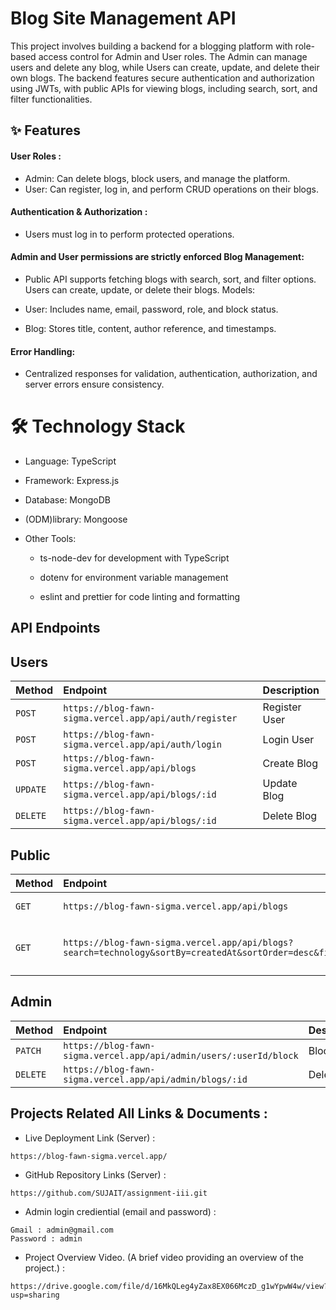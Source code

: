 
#  Blog Site Management API

This project involves building a backend for a blogging platform with role-based access control for Admin and User roles. The Admin can manage users and delete any blog, while Users can create, update, and delete their own blogs. The backend features secure authentication and authorization using JWTs, with public APIs for viewing blogs, including search, sort, and filter functionalities.


## ✨ Features
#### User Roles :

* Admin: Can delete blogs, block users, and manage the platform.
* User: Can register, log in, and perform CRUD operations on their blogs.
#### Authentication & Authorization :

* Users must log in to perform protected operations.
#### Admin and User permissions are strictly enforced Blog Management:

* Public API supports fetching blogs with search, sort, and filter options.
Users can create, update, or delete their blogs.
Models:

* User: Includes name, email, password, role, and block status.
* Blog: Stores title, content, author reference, and timestamps.
#### Error Handling:

* Centralized responses for validation, authentication, authorization, and server errors ensure consistency.


# 🛠️ Technology Stack
* Language: TypeScript
* Framework: Express.js
* Database: MongoDB
* (ODM)library: Mongoose

* Other Tools: 
     * ts-node-dev for development with TypeScript
     * dotenv for environment variable management

     * eslint and prettier for code linting and formatting
## API Endpoints

## Users

| Method | Endpoint     | **Description** |
| :-------- | :------- | :------------------------- |
| `POST` | ```https://blog-fawn-sigma.vercel.app/api/auth/register``` | Register User |
| `POST` | `https://blog-fawn-sigma.vercel.app/api/auth/login` | Login User |
| `POST` | `https://blog-fawn-sigma.vercel.app/api/blogs` | Create Blog |
| `UPDATE` | `https://blog-fawn-sigma.vercel.app/api/blogs/:id` | Update Blog |
| `DELETE` | `https://blog-fawn-sigma.vercel.app/api/blogs/:id` | Delete Blog |

## Public

| Method | Endpoint     | **Description** |
| :-------- | :------- | :------------------------- |
| `GET` | `https://blog-fawn-sigma.vercel.app/api/blogs` | Get All Blogs |
| `GET` | `https://blog-fawn-sigma.vercel.app/api/blogs?search=technology&sortBy=createdAt&sortOrder=desc&filter=67950d81f31d9350c1837e2e` | Search SortBy SortOrder Filter |


## Admin 

| Method | Endpoint     | **Description** |
| :-------- | :------- | :------------------------- |
| `PATCH` | `https://blog-fawn-sigma.vercel.app/api/admin/users/:userId/block` | Block User |
| `DELETE` | `https://blog-fawn-sigma.vercel.app/api/admin/blogs/:id` | Delete Blog |


## Projects Related All Links & Documents :


* Live Deployment Link (Server) :
```
https://blog-fawn-sigma.vercel.app/

```
* GitHub Repository Links (Server)  :
```
https://github.com/SUJAIT/assignment-iii.git

```
* Admin login crediential (email and password) :

```http
Gmail : admin@gmail.com
Password : admin

```
* Project Overview Video. (A brief video providing an overview of the project.) :
```http
https://drive.google.com/file/d/16MkQLeg4yZax8EX066MczD_g1wYpwW4w/view?usp=sharing
```

